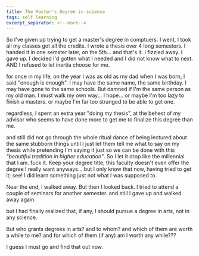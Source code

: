 ```yaml
---
title: The Master's Degree in science
tags: self learning
excerpt_separator: <!--more-->
---
```


So I've given up trying to get a master's degree in comptuers. I went, I took all my classes got all the credits. I wrote a thesis over 4 long semesters. I handed it in one semster later, on the 5th... and that's it. I fizzled away. I gave up. I decided I'd gotten what I needed and I did not know what to next. AND I refused to let inertia choose for me. 

<!--more-->

for once in my life, on the year I was as old as my dad when I was born, I said "enough is enough". I may have the same name, the same birthday. I may have gone to the same schools. But damned if I'm the same person as my old man. I must walk my own way... I hope... or maybe I'm too lazy to finish a masters. or maybe I'm far too stranged to be able to get one.

regardless, I spent an extra year "doing my thesis", at the behest of my advisor who seems to have done more to get me to finalize this degree than me.

and still did not go through the whole ritual dance of being lectured about the same stubborn things until I just let them tell me what to say on my thesis while pretending I'm saying it just so we can be done with this _"beautiful tradition in higher education"_. So I let it drop like the millennial that I am. fuck it. Keep your degree title; this faculty doesn't even offer the degree I really want anyways... but I only know that now, having tried to get it; see! I did learn something just not what I was supposed to.

Near the end, I walked away. But then I looked back. I tried to attend a couple of seminars for another semester. and still I gave up and walked away again.

but I had finally realized that, if any, I should pursue a degree in arts, not in any science. 

But who grants degrees in arts? and to whom? and which of them are worth a while to me? and for which of them (if any) am I worth any while???

I guess I must go and find that out now.
